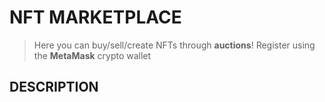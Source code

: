 # NFT MARKETPLACE
> Here you can buy/sell/create NFTs through **auctions**!
> Register using the **MetaMask** crypto wallet

## DESCRIPTION
